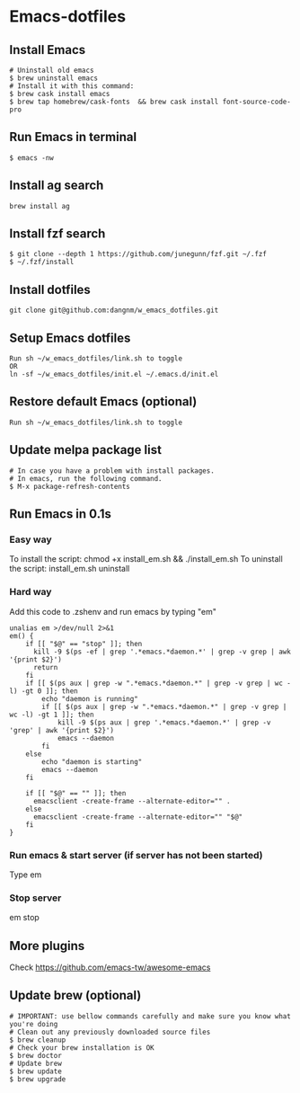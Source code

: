 # Emacs-dotfiles

## Install Emacs
    # Uninstall old emacs
    $ brew uninstall emacs
    # Install it with this command:
    $ brew cask install emacs
    $ brew tap homebrew/cask-fonts  && brew cask install font-source-code-pro

## Run Emacs in terminal
    $ emacs -nw

## Install ag search
    brew install ag

## Install fzf search
    $ git clone --depth 1 https://github.com/junegunn/fzf.git ~/.fzf 
    $ ~/.fzf/install

## Install dotfiles
    git clone git@github.com:dangnm/w_emacs_dotfiles.git

## Setup Emacs dotfiles
    Run sh ~/w_emacs_dotfiles/link.sh to toggle
    OR
    ln -sf ~/w_emacs_dotfiles/init.el ~/.emacs.d/init.el

## Restore default Emacs (optional)
    Run sh ~/w_emacs_dotfiles/link.sh to toggle

## Update melpa package list
    # In case you have a problem with install packages.
    # In emacs, run the following command.
    $ M-x package-refresh-contents

## Run Emacs in 0.1s
### Easy way
To install the script: chmod +x install_em.sh && ./install_em.sh
To uninstall the script: install_em.sh uninstall
### Hard way
Add this code to .zshenv and run emacs by typing "em"
```
unalias em >/dev/null 2>&1
em() {
    if [[ "$@" == "stop" ]]; then
      kill -9 $(ps -ef | grep '.*emacs.*daemon.*' | grep -v grep | awk '{print $2}')
      return
    fi
    if [[ $(ps aux | grep -w ".*emacs.*daemon.*" | grep -v grep | wc -l) -gt 0 ]]; then
        echo "daemon is running"
        if [[ $(ps aux | grep -w ".*emacs.*daemon.*" | grep -v grep | wc -l) -gt 1 ]]; then
            kill -9 $(ps aux | grep '.*emacs.*daemon.*' | grep -v 'grep' | awk '{print $2}')
            emacs --daemon
        fi
    else
        echo "daemon is starting"
        emacs --daemon
    fi

    if [[ "$@" == "" ]]; then
      emacsclient -create-frame --alternate-editor="" .
    else
      emacsclient -create-frame --alternate-editor="" "$@"
    fi
}
```
### Run emacs & start server (if server has not been started)
Type em
### Stop server
em stop

## More plugins
Check https://github.com/emacs-tw/awesome-emacs

## Update brew (optional)
    # IMPORTANT: use bellow commands carefully and make sure you know what you're doing
    # Clean out any previously downloaded source files
    $ brew cleanup
    # Check your brew installation is OK
    $ brew doctor
    # Update brew
    $ brew update 
    $ brew upgrade
